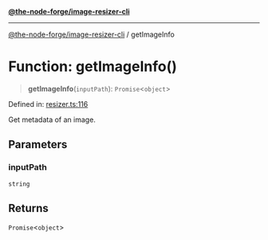 [**@the-node-forge/image-resizer-cli**](../README.md)

---

[@the-node-forge/image-resizer-cli](../globals.md) / getImageInfo

# Function: getImageInfo()

> **getImageInfo**(`inputPath`): `Promise`\<`object`\>

Defined in:
[resizer.ts:116](https://github.com/The-Node-Forge/image-resizer-cli/blob/a50dec538743738c16fa6c46084c5ae1f6446b33/src/resizer.ts#L116)

Get metadata of an image.

## Parameters

### inputPath

`string`

## Returns

`Promise`\<`object`\>
